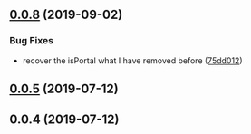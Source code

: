 ## [0.0.8](https://github.com/nu-system/vue-dialog/compare/v0.0.5...v0.0.8) (2019-09-02)


### Bug Fixes

* recover the isPortal what I have removed before ([75dd012](https://github.com/nu-system/vue-dialog/commit/75dd012))



## [0.0.5](https://github.com/nu-system/vue-dialog/compare/v0.0.4...v0.0.5) (2019-07-12)



## 0.0.4 (2019-07-12)



